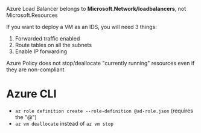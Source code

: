 Azure Load Balancer belongs to **Microsoft.Network/loadbalancers**, not Microsoft.Resources

If you want to deploy a VM as an IDS, you will need 3 things:
1. Forwarded traffic enabled
1. Route tables on all the subnets
1. Enable IP forwarding

Azure Policy does not stop/deallocate "currently running" resources even if they are non-compliant

# Azure CLI
- `az role definition create --role-definition @ad-role.json` (requires the "@")
- `az vm deallocate` instead of `az vm stop`

